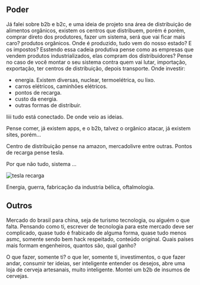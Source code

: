 ## Poder

Já falei sobre b2b e b2c, e uma ideia de projeto sna área de distribuição de alimentos orgânicos, existem os centros que distribuem, porém
é porém, comprar direto dos produtores, fazer um sistema, será que vai ficar mais caro? produtos orgânicos. Onde é produzido, tudo vem do nosso
estado? E os impostos? Esstendo essa cadeia produtiva pense como as empresas que vendem produtos industrializados, elas compram dos distribuidores?
Pense no caso de você montar o seu sistema contra quem vai lutar, importação, exportação, ter centros de distribuição, depois transporte.
Onde investir:
- energia. Existem diversas, nuclear, termoelétrica, ou lixo.
- carros elétricos, caminhões elétricos.
- pontos de recarga.
- custo da energia.
- outras formas de distribuir.

Iiii tudo está conectado. De onde veio as ideias.

Pense comer, já existem apps, e o b2b, talvez o orgânico atacar, já existem sites, porém...

Centro de distribuição pense na amazon, mercadolivre entre outras. 
Pontos de recarga pense tesla.

Por que não tudo, sistema ...

![tesla recarga](https://portallubes.com.br/wp-content/uploads/2017/08/pontos-de-recerga-3.jpg)




Energia, guerra, fabricação da industria bélica, oftalmologia.

## Outros
Mercado do brasil para china, seja de turismo tecnologia, ou alguém o que falta. Pensando como ti, escrever de tecnologia para este mercado 
deve ser complicado, quase tudo é frabicado de alguma forma, quase tudo menos asmc, somente sendo bem hack respeitado, conteúdo original.
Quais países mais formam engenheiros, quantos são, qual ganho?

O que fazer, somente ti? o que ler, somente ti, investimentos, o que fazer andar, consumir ter ideias, ser inteligente entender os desejos, abre uma loja de cerveja artesanais, muito inteligente. Montei um b2b de insumos de cervejas.

